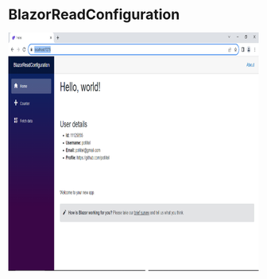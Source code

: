 # BlazorReadConfiguration

<img src="BlazorReadConfiguration/images/Sample.png" alt="Logo" width="840" height="480">
